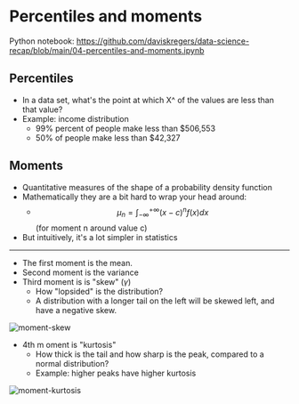 # Percentiles and moments

Python notebook: https://github.com/daviskregers/data-science-recap/blob/main/04-percentiles-and-moments.ipynb

## Percentiles

- In a data set, what's the point at which X^ of the values are less than that value?
- Example: income distribution
    - 99% percent of people make less than $506,553
    - 50% of people make less than $42,327

## Moments

- Quantitative measures of the shape of a probability density function
- Mathematically they are a bit hard to wrap your head around:
    - $$ \mu _n = \int^{+\infty}_{-\infty}(x - c)^nf(x)dx $$ (for moment n around value c)
- But intuitively, it's a lot simpler in statistics

---

- The first moment is the mean.
- Second moment is the variance
- Third moment is is "skew" ($\gamma$)
    - How "lopsided" is the distribution?
    - A distribution with a longer tail on the left will be skewed left, and have a negative skew.

![moment-skew](moment-skew.png)

- 4th m oment is "kurtosis"
    - How thick is the tail and how sharp is the peak, compared to a normal distribution?
    - Example: higher peaks have higher kurtosis

![moment-kurtosis](moment-kurtosis.png)
